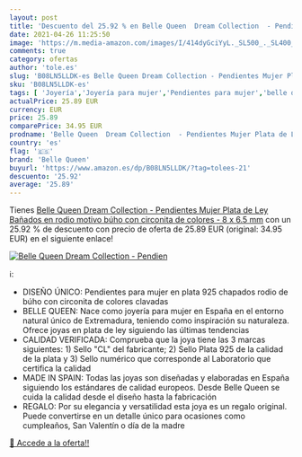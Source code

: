 ```yaml
---
layout: post
title: 'Descuento del 25.92 % en Belle Queen  Dream Collection  - Pendien'
date: 2021-04-26 11:25:50
image: 'https://m.media-amazon.com/images/I/414dyGciYyL._SL500_._SL400_.jpg'
comments: true
category: ofertas
author: 'tole.es'
slug: 'B08LN5LLDK-es Belle Queen Dream Collection - Pendientes Mujer Plata de...'
sku: 'B08LN5LLDK-es'
tags: [ 'Joyería','Joyería para mujer','Pendientes para mujer','belle queen','de','ley','plata', ]
actualPrice: 25.89 EUR
currency: EUR
price: 25.89
comparePrice: 34.95 EUR
prodname: 'Belle Queen  Dream Collection  - Pendientes Mujer Plata de Ley Bañados en rodio motivo búho con circonita de colores - 8 x 6.5 mm'
country: 'es'
flag: '🇪🇸'
brand: 'Belle Queen'
buyurl: 'https://www.amazon.es/dp/B08LN5LLDK/?tag=tolees-21'
descuento: '25.92'
average: '25.89'
---
```


Tienes [Belle Queen  Dream Collection  - Pendientes Mujer Plata de Ley Bañados en rodio motivo búho con circonita de colores - 8 x 6.5 mm](https://www.amazon.es/dp/B08LN5LLDK/?tag=tolees-21) con un 25.92 % de descuento con precio de oferta de 25.89 EUR (original: 34.95 EUR) en el siguiente enlace!

[![Belle Queen  Dream Collection  - Pendien](https://m.media-amazon.com/images/I/414dyGciYyL._SL500_._SL400_.jpg)](https://www.amazon.es/dp/B08LN5LLDK/?tag=tolees-21)

ℹ️:

- DISEÑO ÚNICO: Pendientes para mujer en plata 925 chapados rodio de búho con circonita de colores clavadas
- BELLE QUEEN: Nace como joyería para mujer en España en el entorno natural único de Extremadura, teniendo como inspiración su naturaleza. Ofrece joyas en plata de ley siguiendo las últimas tendencias
- CALIDAD VERIFICADA: Comprueba que la joya tiene las 3 marcas siguientes: 1) Sello "CL" del fabricante; 2) Sello Plata 925 de la calidad de la plata y 3) Sello numérico que corresponde al Laboratorio que certifica la calidad
- MADE IN SPAIN: Todas las joyas son diseñadas y elaboradas en España siguiendo los estándares de calidad europeos. Desde Belle Queen se cuida la calidad desde el diseño hasta la fabricación
- REGALO: Por su elegancia y versatilidad esta joya es un regalo original. Puede convertirse en un detalle único para ocasiones como cumpleaños, San Valentín o día de la madre

[🛒 Accede a la oferta!!](https://www.amazon.es/dp/B08LN5LLDK/?tag=tolees-21)
